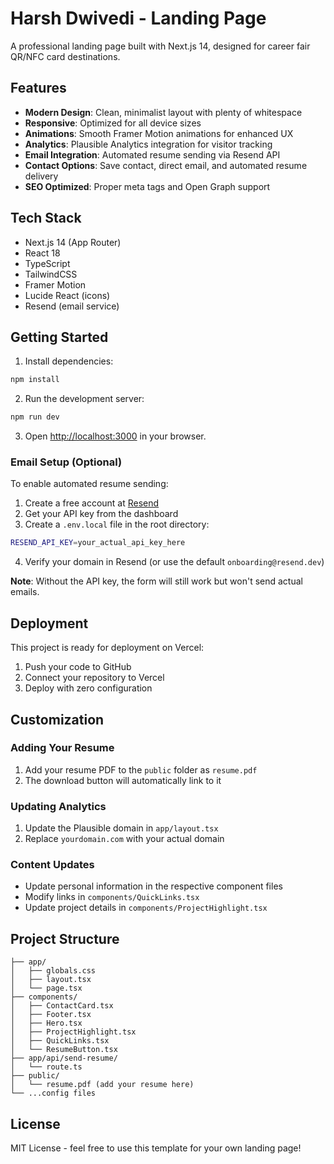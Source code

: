 # Harsh Dwivedi - Landing Page

A professional landing page built with Next.js 14, designed for career fair QR/NFC card destinations.

## Features

- **Modern Design**: Clean, minimalist layout with plenty of whitespace
- **Responsive**: Optimized for all device sizes
- **Animations**: Smooth Framer Motion animations for enhanced UX
- **Analytics**: Plausible Analytics integration for visitor tracking
- **Email Integration**: Automated resume sending via Resend API
- **Contact Options**: Save contact, direct email, and automated resume delivery
- **SEO Optimized**: Proper meta tags and Open Graph support

## Tech Stack

- Next.js 14 (App Router)
- React 18
- TypeScript
- TailwindCSS
- Framer Motion
- Lucide React (icons)
- Resend (email service)

## Getting Started

1. Install dependencies:
```bash
npm install
```

2. Run the development server:
```bash
npm run dev
```

3. Open [http://localhost:3000](http://localhost:3000) in your browser.

### Email Setup (Optional)

To enable automated resume sending:

1. Create a free account at [Resend](https://resend.com)
2. Get your API key from the dashboard
3. Create a `.env.local` file in the root directory:
```bash
RESEND_API_KEY=your_actual_api_key_here
```
4. Verify your domain in Resend (or use the default `onboarding@resend.dev`)

**Note**: Without the API key, the form will still work but won't send actual emails.

## Deployment

This project is ready for deployment on Vercel:

1. Push your code to GitHub
2. Connect your repository to Vercel
3. Deploy with zero configuration

## Customization

### Adding Your Resume
1. Add your resume PDF to the `public` folder as `resume.pdf`
2. The download button will automatically link to it

### Updating Analytics
1. Update the Plausible domain in `app/layout.tsx`
2. Replace `yourdomain.com` with your actual domain

### Content Updates
- Update personal information in the respective component files
- Modify links in `components/QuickLinks.tsx`
- Update project details in `components/ProjectHighlight.tsx`

## Project Structure

```
├── app/
│   ├── globals.css
│   ├── layout.tsx
│   └── page.tsx
├── components/
│   ├── ContactCard.tsx
│   ├── Footer.tsx
│   ├── Hero.tsx
│   ├── ProjectHighlight.tsx
│   ├── QuickLinks.tsx
│   └── ResumeButton.tsx
├── app/api/send-resume/
│   └── route.ts
├── public/
│   └── resume.pdf (add your resume here)
└── ...config files
```

## License

MIT License - feel free to use this template for your own landing page!
